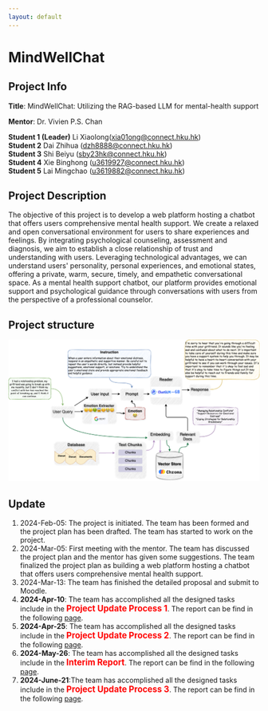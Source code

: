```yaml
---
layout: default
---
```

# MindWellChat
## Project Info
**Title**: MindWellChat: Utilizing the RAG-based LLM for mental-health support

**Mentor**: Dr. Vivien P.S. Chan 

**Student 1 (Leader)**	Li Xiaolong(xia01ong@connect.hku.hk)  
**Student 2**	Dai Zhihua   (dzh8888@connect.hku.hk)  
**Student 3**	Shi Beiyu  (sby23hk@connect.hku.hk)  
**Student 4**	Xie Binghong  (u3619927@connect.hku.hk)  
**Student 5**	Lai Mingchao  (u3619882@connect.hku.hk)  
<!-- [Project Github](./another-page.html). -->

## Project Description
The objective of this project is to develop a web platform hosting a chatbot that offers users comprehensive mental health support. We create a relaxed and open conversational environment for users to share experiences and feelings. By integrating psychological counseling, assessment and diagnosis, we aim to establish a close relationship of trust and understanding with users. Leveraging technological advantages, we can understand users' personality, personal experiences, and emotional states, offering a private, warm, secure, timely, and empathetic conversational space. As a mental health support chatbot, our platform provides emotional support and psychological guidance through conversations with users from the perspective of a professional counselor.


## Project structure
![Octocat](./PROJECT.png)




## Update

1.  2024-Feb-05: The project is initiated. The team has been formed and the project plan has been drafted. The team has started to work on the project.
1. 2024-Mar-05: First meeting with the mentor. The team has discussed the project plan and the mentor has given some suggestions. The team finalized the project plan as building a web platform hosting a chatbot that offers users comprehensive mental health support. 
1. 2024-Mar-13: The team has finished the detailed proposal and submit to Moodle.
1. **2024-Apr-10**: The team has accomplished all the designed tasks include in the **<span style="color:red; font-weight:bold; font-size:larger;">Project Update Process 1</span>**. The report can be find in the following [page](./update1).
1. **2024-Apr-25**: The team has accomplished all the designed tasks include in the **<span style="color:red; font-weight:bold; font-size:larger;">Project Update Process 2</span>**. The report can be find in the following [page](./update2).
1. **2024-May-26**: The team has accomplished all the designed tasks include in the **<span style="color:red; font-weight:bold; font-size:larger;">Interim Report</span>**. The report can be find in the following [page](./update3).
1. **2024-June-21**:The team has accomplished all the designed tasks include in the **<span style="color:red; font-weight:bold; font-size:larger;">Project Update Process 3</span>**. The report can be find in the following [page](./update4).
